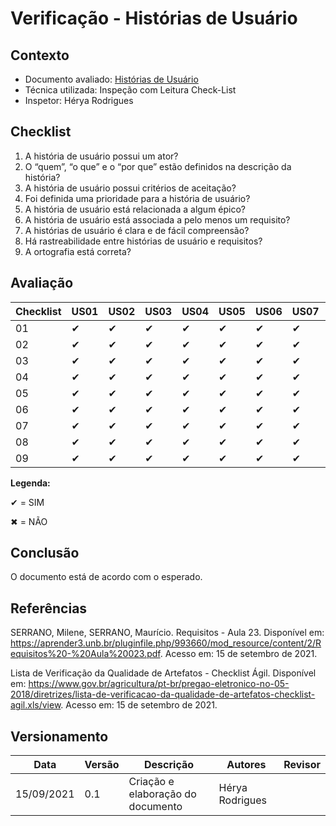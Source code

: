 # Verificação - Histórias de Usuário

## Contexto
* Documento avaliado: <a href="https://requisitos-de-software.github.io/2021.1-MetroDF/Modelagem/historias/">Histórias de Usuário</a>
* Técnica utilizada: Inspeção com Leitura Check-List
* Inspetor: Hérya Rodrigues

## Checklist


01. A história de usuário possui um ator?
02. O “quem”, “o que” e o “por que” estão definidos na descrição da história?
03. A história  de usuário possui critérios de aceitação?
04. Foi definida uma prioridade para a história de usuário?
05. A história de usuário está relacionada a algum épico?
06. A história de usuário está associada a pelo menos um requisito?
07. A histórias de usuário é clara e de fácil compreensão?
08. Há rastreabilidade entre histórias de usuário e requisitos?
09. A ortografia está correta?


## Avaliação

|  Checklist |  US01 |  US02 |  US03 |  US04 |  US05 |  US06 |  US07 |  US08 |  US09 |  US10 |  US11 |  US12 |  US13 |  US14 |  US15 |  US16 |  US17 |  US18 |  US19 |  US20 |  US21 |  US22 |   US23 |
| ---------- | ----- | ----- | ----- | ----- | ----- | ----- | ----- | ----- | ----- | ----- | ----- | ----- | ----- | ----- | ----- | ----- | ----- | ----- | ----- | ----- | ----- | ----- | ----- | 
|     01      | ✔ | ✔ | ✔ | ✔ | ✔ | ✔ | ✔ | ✔ | ✔ | ✔ | ✔ | ✔ | ✔ | ✔ | ✔ | ✔ | ✔ | ✔ | ✔ | ✔ | ✔ | ✔ | ✔ |
|     02      | ✔ | ✔ | ✔ | ✔ | ✔ | ✔ | ✔ | ✔ | ✔ | ✔ | ✔ | ✔ | ✔ | ✔ | ✔ | ✔ | ✔ | ✔ | ✔ | ✔ | ✔ | ✔ | ✔ |
|     03      | ✔ | ✔ | ✔ | ✔ | ✔ | ✔ | ✔ | ✔ | ✔ | ✔ | ✔ | ✔ | ✔ | ✔ | ✔ | ✔ | ✔ | ✔ | ✔ | ✔ | ✔ | ✔ | ✔ |
|     04      | ✔ | ✔ | ✔ | ✔ | ✔ | ✔ | ✔ | ✔ | ✔ | ✔ | ✔ | ✔ | ✔ | ✔ | ✔ | ✔ | ✔ | ✔ | ✔ | ✔ | ✔ | ✔ | ✔ |
|     05      | ✔ | ✔ | ✔ | ✔ | ✔ | ✔ | ✔ | ✔ | ✔ | ✔ | ✔ | ✔ | ✔ | ✔ | ✔ | ✔ | ✔ | ✔ | ✔ | ✔ | ✔ | ✔ | ✔ |
|     06      | ✔ | ✔ | ✔ | ✔ | ✔ | ✔ | ✔ | ✔ | ✔ | ✔ | ✔ | ✔ | ✔ | ✔ | ✔ | ✔ | ✔ | ✔ | ✔ | ✔ | ✔ | ✔ | ✔ |
|     07      | ✔ | ✔ | ✔ | ✔ | ✔ | ✔ | ✔ | ✔ | ✔ | ✔ | ✔ | ✔ | ✔ | ✔ | ✔ | ✔ | ✔ | ✔ | ✔ | ✔ | ✔ | ✔ | ✔ |
|     08      | ✔ | ✔ | ✔ | ✔ | ✔ | ✔ | ✔ | ✔ | ✔ | ✔ | ✔ | ✔ | ✔ | ✔ | ✔ | ✔ | ✔ | ✔ | ✔ | ✔ | ✔ | ✔ | ✔ |
|     09      | ✔ | ✔ | ✔ | ✔ | ✔ | ✔ | ✔ | ✔ | ✔ | ✔ | ✔ | ✔ | ✔ | ✔ | ✔ | ✔ | ✔ | ✔ | ✔ | ✔ | ✔ | ✔ | ✔ |

**Legenda:**

✔ = SIM 

✖ = NÃO

## Conclusão
O documento está de acordo com o esperado.

## Referências

SERRANO, Milene, SERRANO, Maurício. Requisitos - Aula 23. Disponível em: <https://aprender3.unb.br/pluginfile.php/993660/mod_resource/content/2/Requisitos%20-%20Aula%20023.pdf>. Acesso em: 15 de setembro de 2021.

Lista de Verificação da Qualidade de Artefatos - Checklist Ágil. Disponível em: <https://www.gov.br/agricultura/pt-br/pregao-eletronico-no-05-2018/diretrizes/lista-de-verificacao-da-qualidade-de-artefatos-checklist-agil.xls/view>.  Acesso em: 15 de setembro de 2021.

## Versionamento

| Data       | Versão | Descrição                                       | Autores          | Revisor          |
| ---------- | ------ | ---------------------------------------------   | ---------------- | ---------------- |
| 15/09/2021 |  0.1   | Criação e elaboração do documento               | Hérya Rodrigues  |                  |
